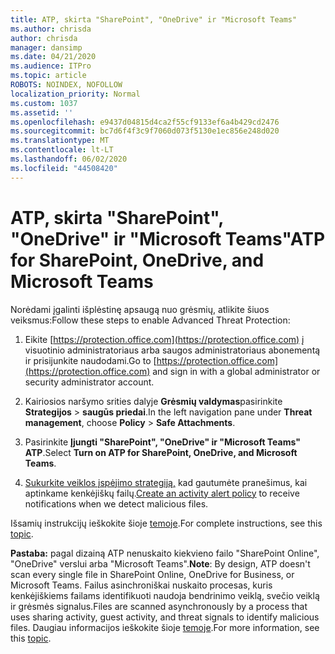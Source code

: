 ```yaml
---
title: ATP, skirta "SharePoint", "OneDrive" ir "Microsoft Teams"
ms.author: chrisda
author: chrisda
manager: dansimp
ms.date: 04/21/2020
ms.audience: ITPro
ms.topic: article
ROBOTS: NOINDEX, NOFOLLOW
localization_priority: Normal
ms.custom: 1037
ms.assetid: ''
ms.openlocfilehash: e9437d04815d4ca2f55cf9133ef6a4b429cd2476
ms.sourcegitcommit: bc7d6f4f3c9f7060d073f5130e1ec856e248d020
ms.translationtype: MT
ms.contentlocale: lt-LT
ms.lasthandoff: 06/02/2020
ms.locfileid: "44508420"
---
```

# <a name="atp-for-sharepoint-onedrive-and-microsoft-teams"></a><span data-ttu-id="71a24-102">ATP, skirta "SharePoint", "OneDrive" ir "Microsoft Teams"</span><span class="sxs-lookup"><span data-stu-id="71a24-102">ATP for SharePoint, OneDrive, and Microsoft Teams</span></span>

<span data-ttu-id="71a24-103">Norėdami įgalinti išplėstinę apsaugą nuo grėsmių, atlikite šiuos veiksmus:</span><span class="sxs-lookup"><span data-stu-id="71a24-103">Follow these steps to enable Advanced Threat Protection:</span></span>

1. <span data-ttu-id="71a24-104">Eikite [https://protection.office.com](https://protection.office.com) į visuotinio administratoriaus arba saugos administratoriaus abonementą ir prisijunkite naudodami.</span><span class="sxs-lookup"><span data-stu-id="71a24-104">Go to [https://protection.office.com](https://protection.office.com) and sign in with a global administrator or security administrator account.</span></span>

2. <span data-ttu-id="71a24-105">Kairiosios naršymo srities dalyje **Grėsmių valdymas**pasirinkite **Strategijos** \> **saugūs priedai**.</span><span class="sxs-lookup"><span data-stu-id="71a24-105">In the left navigation pane under **Threat management**, choose **Policy** \> **Safe Attachments**.</span></span>

3. <span data-ttu-id="71a24-106">Pasirinkite **Įjungti "SharePoint", "OneDrive" ir "Microsoft Teams" ATP**.</span><span class="sxs-lookup"><span data-stu-id="71a24-106">Select **Turn on ATP for SharePoint, OneDrive, and Microsoft Teams**.</span></span>

4. <span data-ttu-id="71a24-107">[Sukurkite veiklos įspėjimo strategiją,](https://docs.microsoft.com/microsoft-365/compliance/create-activity-alerts) kad gautumėte pranešimus, kai aptinkame kenkėjiškų failų.</span><span class="sxs-lookup"><span data-stu-id="71a24-107">[Create an activity alert policy](https://docs.microsoft.com/microsoft-365/compliance/create-activity-alerts) to receive notifications when we detect malicious files.</span></span>

<span data-ttu-id="71a24-108">Išsamių instrukcijų ieškokite šioje [temoje](https://docs.microsoft.com/microsoft-365/security/office-365-security/turn-on-atp-for-spo-odb-and-teams).</span><span class="sxs-lookup"><span data-stu-id="71a24-108">For complete instructions, see this [topic](https://docs.microsoft.com/microsoft-365/security/office-365-security/turn-on-atp-for-spo-odb-and-teams).</span></span>

<span data-ttu-id="71a24-109">**Pastaba:** pagal dizainą ATP nenuskaito kiekvieno failo "SharePoint Online", "OneDrive" verslui arba "Microsoft Teams".</span><span class="sxs-lookup"><span data-stu-id="71a24-109">**Note**: By design, ATP doesn't scan every single file in SharePoint Online, OneDrive for Business, or Microsoft Teams.</span></span> <span data-ttu-id="71a24-110">Failus asinchroniškai nuskaito procesas, kuris kenkėjiškiems failams identifikuoti naudoja bendrinimo veiklą, svečio veiklą ir grėsmės signalus.</span><span class="sxs-lookup"><span data-stu-id="71a24-110">Files are scanned asynchronously by a process that uses sharing activity, guest activity, and threat signals to identify malicious files.</span></span> <span data-ttu-id="71a24-111">Daugiau informacijos ieškokite šioje [temoje](https://docs.microsoft.com/microsoft-365/security/office-365-security/atp-for-spo-odb-and-teams).</span><span class="sxs-lookup"><span data-stu-id="71a24-111">For more information, see this [topic](https://docs.microsoft.com/microsoft-365/security/office-365-security/atp-for-spo-odb-and-teams).</span></span>

